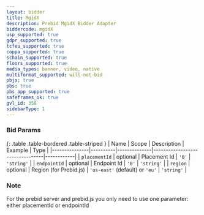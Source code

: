 ```yaml
---
layout: bidder
title: MgidX
description: Prebid MgidX Bidder Adapter
biddercode: mgidX
usp_supported: true
gdpr_supported: true
tcfeu_supported: true
coppa_supported: true
schain_supported: true
floors_supported: true
media_types: banner, video, native
multiformat_supported: will-not-bid
pbjs: true
pbs: true
pbs_app_supported: true
safeframes_ok: true
gvl_id: 358
sidebarType: 1
---
```


### Bid Params

{: .table .table-bordered .table-striped }
| Name          | Scope    | Description  | Example                         | Type       |
|---------------|----------|--------------|---------------------------------|------------|
| `placementId` | optional | Placement Id | `'0'`                           | `'string'` |
| `endpointId`  | optional | Endpoint Id  | `'0'`                           | `'string'` |
| `region`      | optional | Region (for Prebid.js) | `'us-east'` (default) or `'eu'` | `'string'` |

### Note

For the prebid server and prebid.js you only need to use one parameter: either placementId or endpointId
